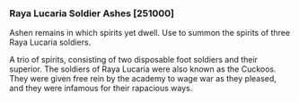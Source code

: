 ### Raya Lucaria Soldier Ashes [251000]

Ashen remains in which spirits yet dwell. Use to summon the spirits of three Raya Lucaria soldiers.

A trio of spirits, consisting of two disposable foot soldiers and their superior. The soldiers of Raya Lucaria were also known as the Cuckoos. They were given free rein by the academy to wage war as they pleased, and they were infamous for their rapacious ways.